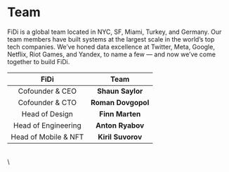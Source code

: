 # Team

FiDi is a global team located in NYC, SF, Miami, Turkey, and Germany. Our team members have built systems at the largest scale in the world’s top tech companies. We’ve honed data excellence at Twitter, Meta, Google, Netflix, Riot Games, and Yandex, to name a few — and now we’ve come together to build FiDi.



|         FiDi         |        Team        |
| :------------------: | :----------------: |
|    Cofounder & CEO   |  **Shaun Saylor**  |
|    Cofounder & CTO   | **Roman Dovgopol** |
|    Head of Design    |   **Finn Marten**  |
|  Head of Engineering |  **Anton Ryabov**  |
| Head of Mobile & NFT |  **Kiril Suvorov** |

\
\
